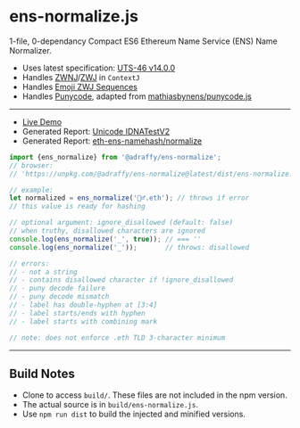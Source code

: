 # ens-normalize.js
1-file, 0-dependancy Compact ES6 Ethereum Name Service (ENS) Name Normalizer.

* Uses latest specification: [UTS-46 v14.0.0](https://unicode.org/reports/tr46/)
* Handles [ZWNJ](https://datatracker.ietf.org/doc/html/rfc5892#appendix-A.2)/[ZWJ](https://datatracker.ietf.org/doc/html/rfc5892#appendix-A.2) in `ContextJ`
* Handles [Emoji ZWJ Sequences](https://unicode.org/emoji/charts/emoji-zwj-sequences.html)
* Handles [Punycode](https://datatracker.ietf.org/doc/html/rfc3492), adapted from [mathiasbynens/punycode.js](https://github.com/mathiasbynens/punycode.js)

---

* [Live Demo](https://raffy.antistupid.com/eth/ens-resolver.html)
* Generated Report: [Unicode IDNATestV2](https://adraffy.github.io/ens-normalize.js/test/output/idna.html)
* Generated  Report: [eth-ens-namehash/normalize](https://adraffy.github.io/ens-normalize.js/test/output/ens.html)


```Javascript
import {ens_normalize} from '@adraffy/ens-normalize';
// browser: 
// 'https://unpkg.com/@adraffy/ens-normalize@latest/dist/ens-normalize.min.js'

// example:
let normalized = ens_normalize('🚴‍♂️.eth'); // throws if error
// this value is ready for hashing

// optional argument: ignore_disallowed (default: false)
// when truthy, disallowed characters are ignored 
console.log(ens_normalize('_', true)); // === ''
console.log(ens_normalize('_'));       // throws: disallowed

// errors:
// - not a string
// - contains disallowed character if !ignore_disallowed
// - puny decode failure
// - puny decode mismatch
// - label has double-hyphen at [3:4]
// - label starts/ends with hyphen
// - label starts with combining mark

// note: does not enforce .eth TLD 3-character minimum
```

---

## Build Notes

* Clone to access `build/`.  These files are not included in the npm version.
* The actual source is in `build/ens-normalize.js`.
* Use `npm run dist` to build the injected and minified versions.